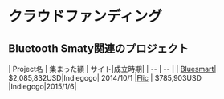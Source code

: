 # クラウドファンディング

## Bluetooth Smaty関連のプロジェクト
| Project名 | 集まった額 | サイト|成立時期|
| -- | -- |
| [Bluesmart](https://www.indiegogo.com/projects/bluesmart-world-s-first-smart-connected-carry-on)| $2,085,832USD|Indiegogo| 2014/10/1
|[Flic](https://www.indiegogo.com/projects/flic-the-wireless-smart-button) | $785,903USD |Indiegogo|2015/1/6|


